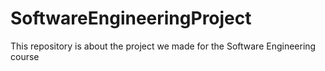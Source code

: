 # SoftwareEngineeringProject
This repository is about the project we made for the Software Engineering course
